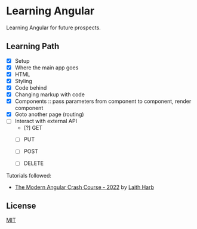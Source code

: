 # Learning Angular

Learning Angular for future prospects.

## Learning Path
- [x] Setup
- [x] Where the main app goes
- [x] HTML
- [x] Styling
- [x] Code behind
- [x] Changing markup with code
- [x] Components :: pass parameters from component to component, render component
- [x] Goto another page (routing)
- [ ] Interact with external API
    - [?] GET
    - [ ] PUT
    - [ ] POST
    - [ ] DELETE


Tutorials followed:
* [The Modern Angular Crash Course - 2022](https://www.youtube.com/watch?v=WHv1YQUg6ow) by [Laith Harb](https://www.youtube.com/channel/UCyLNhHSiEVkVwPSFKxJAfSA)

## License

[MIT](./LICENSE)